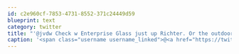 ```yaml
---
id: c2e960cf-7853-4731-8552-371c24449d59
blueprint: text
category: twitter
title: "'@jvdw Check w Enterprise Glass just up Richter. Or the outdoor kiosk in the Orchard Park parking lot (near Sport Chek)"
caption: '<span class="username username_linked">@<a href="https://twitter.com/jvdw" title="John van der Woude">jvdw</a></span> Check w Enterprise Glass just up Richter. Or the outdoor kiosk in the Orchard Park parking lot (near Sport Chek)'
---
```

